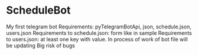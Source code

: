# ScheduleBot
My first telegram bot
Requirements: pyTelegramBotApi, json, schedule.json, users.json
Requirements to schedule.json: form like in sample
Requirements to users.json: at least one key with value. In process of work of bot file will be updating
Big risk of bugs
